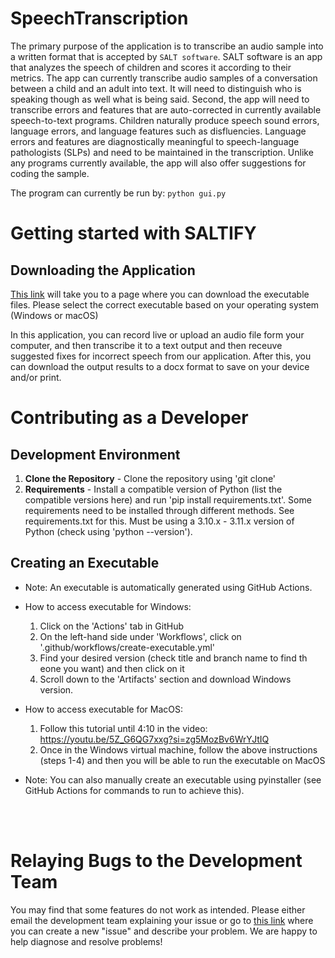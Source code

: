 # SpeechTranscription

The primary purpose of the application is to transcribe an audio sample into a written format that is accepted by `SALT software`. SALT software is an app that analyzes the speech of children and scores it according to their metrics.
The app can currently transcribe audio samples of a conversation between a child and an adult into text. It will need to distinguish who is speaking though as well what is being said. Second, the app will need to transcribe errors and features that are auto-corrected in currently available speech-to-text programs. Children naturally produce speech sound errors, language errors, and language features such as disfluencies. Language errors and features are diagnostically meaningful to speech-language pathologists (SLPs) and need to be maintained in the transcription. Unlike any programs currently available, the app will also offer suggestions for coding the sample.

The program can currently be run by:
`python gui.py`

   # Getting started with SALTIFY

## **Downloading the Application**

[This link](https://github.com/oss-slu/SpeechTranscription/releases) will take you to a page where you can download the executable files. Please select the correct executable based on your operating system (Windows or macOS)

In this application, you can record live or upload an audio file form your computer, and then transcribe it to a text output and then receuve suggested fixes for incorrect speech from our application. After this, you can download the output results to a docx format to save on your device and/or print.

# Contributing as a Developer

## Development Environment
1. **Clone the Repository** - Clone the repository using 'git clone'
2. **Requirements** - Install a compatible version of Python (list the compatible versions here) and run 'pip install requirements.txt'. Some requirements need to be installed through different methods. See requirements.txt for this. Must be using a 3.10.x - 3.11.x version of Python (check using 'python --version').

## Creating an Executable

- Note: An executable is automatically generated using GitHub Actions.

- How to access executable for Windows:
   1. Click on the 'Actions' tab in GitHub
   2. On the left-hand side under 'Workflows', click on '.github/workflows/create-executable.yml'
   3. Find your desired version (check title and branch name to find th eone you want) and then click on it
   4. Scroll down to the 'Artifacts' section and download Windows version.

- How to access executable for MacOS:
   1. Follow this tutorial until 4:10 in the video: https://youtu.be/5Z_G6QG7xxg?si=zg5MozBv6WrYJtIQ 
   2. Once in the Windows virtual machine, follow the above instructions (steps 1-4) and then you will be able to run the executable on MacOS
 
 - Note: You can also manually create an executable using pyinstaller (see GitHub Actions for commands to run to achieve this).
    
<br />
<br />

# Relaying Bugs to the Development Team

You may find that some features do not work as intended. Please either email the development team explaining your issue or go to [this link](https://github.com/oss-slu/SpeechTranscription/issues) where you can create a new "issue" and describe your problem. We are happy to help diagnose and resolve problems!